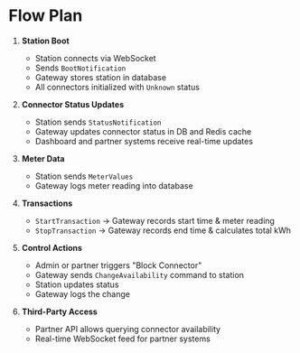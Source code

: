 # Flow Plan

1. **Station Boot**
   - Station connects via WebSocket
   - Sends `BootNotification`
   - Gateway stores station in database
   - All connectors initialized with `Unknown` status

2. **Connector Status Updates**
   - Station sends `StatusNotification`
   - Gateway updates connector status in DB and Redis cache
   - Dashboard and partner systems receive real-time updates

3. **Meter Data**
   - Station sends `MeterValues`
   - Gateway logs meter reading into database

4. **Transactions**
   - `StartTransaction` → Gateway records start time & meter reading
   - `StopTransaction` → Gateway records end time & calculates total kWh

5. **Control Actions**
   - Admin or partner triggers "Block Connector"
   - Gateway sends `ChangeAvailability` command to station
   - Station updates status
   - Gateway logs the change

6. **Third-Party Access**
   - Partner API allows querying connector availability
   - Real-time WebSocket feed for partner systems
